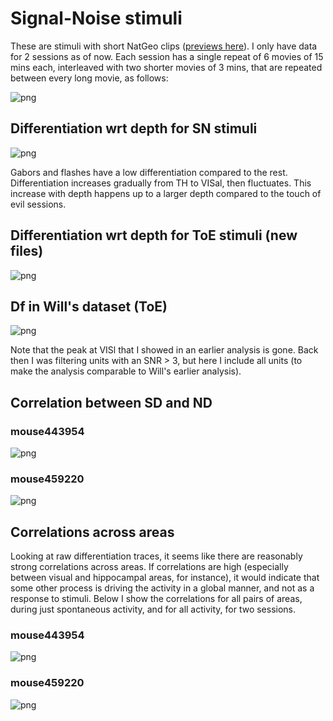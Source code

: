 # Signal-Noise stimuli
These are stimuli with short NatGeo clips ([previews here](https://www.dropbox.com/sh/l2ncpx3nfp9gzau/AAB_tUb2cBm-5W9fqVqfyh9ba?dl=0)). I only have data for 2 sessions as of now. Each session has a single repeat of 6 movies of 15 mins each, interleaved with two shorter movies of 3 mins, that are repeated between every long movie, as follows:

![png](SN_presentation.png)

## Differentiation wrt depth for SN stimuli
![png](SN_Df_depth.png)

Gabors and flashes have a low differentiation compared to the rest. Differentiation increases gradually from TH to VISal, then fluctuates. This increase with depth happens up to a larger depth compared to the touch of evil sessions.

## Differentiation wrt depth for ToE stimuli (new files)
![png](ToE_Df_depth.png)

## Df in Will's dataset (ToE)
![png](old_toe_df.png)

Note that the peak at VISl that I showed in an earlier analysis is gone. Back then I was filtering units with an SNR > 3, but here I include all units (to make the analysis comparable to Will's earlier analysis).

## Correlation between SD and ND

### mouse443954
![png](mouse443954_SD_ND.png)

### mouse459220
![png](mouse459220_SD_ND.png)

## Correlations across areas
Looking at raw differentiation traces, it seems like there are reasonably strong correlations across areas. If correlations are high (especially between visual and hippocampal areas, for instance), it would indicate that some other process is driving the activity in a global manner, and not as a response to stimuli. Below I show the correlations for all pairs of areas, during just spontaneous activity, and for all activity, for two sessions.

### mouse443954
![png](mouse443954.png)

### mouse459220
![png](mouse459220.png)